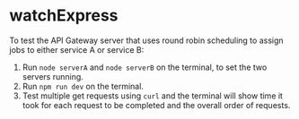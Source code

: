 # watchExpress

To test the API Gateway server that uses round robin scheduling to assign jobs to either service A or service B:
1. Run `node serverA` and  `node serverB` on the terminal, to set the two servers running.
2. Run `npm run dev` on the terminal.
3. Test multiple get requests using `curl` and the terminal will show time it took for each request to be completed and the overall order of requests.
